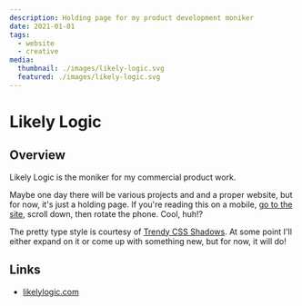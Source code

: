 ```yaml
---
description: Holding page for my product development moniker
date: 2021-01-01
tags:
  - website
  - creative
media:
  thumbnail: ./images/likely-logic.svg
  featured: ./images/likely-logic.svg
---
```


# Likely Logic

## Overview

Likely Logic is the moniker for my commercial product work.

Maybe one day there will be various projects and and a proper website, but for now, it's just a holding page. If you're reading this on a mobile, [go to the site](https://likelylogic.com), scroll down, then rotate the phone. Cool, huh!?

The pretty type style is courtesy of [Trendy CSS Shadows](https://www.producthunt.com/posts/trendy-css-text-shadows). At some point I'll either expand on it or come up with something new, but for now, it will do!

## Links

- [likelylogic.com](https://likelylogic.com)

